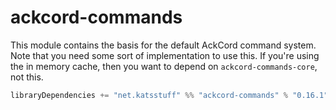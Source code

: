 # ackcord-commands
This module contains the basis for the default AckCord command system. Note that you need some sort of implementation to use this. If you're using the in memory cache, then you want to depend on `ackcord-commands-core`, not this.

```scala
libraryDependencies += "net.katsstuff" %% "ackcord-commands" % "0.16.1"
```